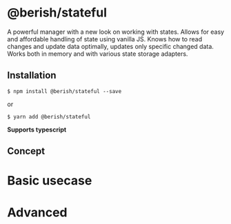 # @berish/stateful

A powerful manager with a new look on working with states. Allows for easy and affordable handling of state using vanilla JS. Knows how to read changes and update data optimally, updates only specific changed data. Works both in memory and with various state storage adapters.

## Installation

```
$ npm install @berish/stateful --save
```

or

```
$ yarn add @berish/stateful
```

**Supports typescript**

## Concept

# Basic usecase

# Advanced

